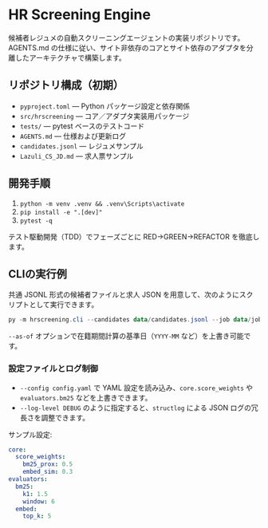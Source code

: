 # HR Screening Engine

候補者レジュメの自動スクリーニングエージェントの実装リポジトリです。  
AGENTS.md の仕様に従い、サイト非依存のコアとサイト依存のアダプタを分離したアーキテクチャで構築します。

## リポジトリ構成（初期）

- `pyproject.toml` — Python パッケージ設定と依存関係
- `src/hrscreening` — コア／アダプタ実装用パッケージ
- `tests/` — pytest ベースのテストコード
- `AGENTS.md` — 仕様および更新ログ
- `candidates.jsonl` — レジュメサンプル
- `Lazuli_CS_JD.md` — 求人票サンプル

## 開発手順

1. `python -m venv .venv && .venv\Scripts\activate`
2. `pip install -e ".[dev]"`
3. `pytest -q`

テスト駆動開発（TDD）でフェーズごとに RED→GREEN→REFACTOR を徹底します。

## CLIの実行例

共通 JSONL 形式の候補者ファイルと求人 JSON を用意して、次のようにスクリプトとして実行できます。

```powershell
py -m hrscreening.cli --candidates data/candidates.jsonl --job data/job.json --output out/results.json
```

`--as-of` オプションで在籍期間計算の基準日（`YYYY-MM` など）を上書き可能です。

### 設定ファイルとログ制御

- `--config config.yaml` で YAML 設定を読み込み、`core.score_weights` や `evaluators.bm25` などを上書きできます。
- `--log-level DEBUG` のように指定すると、`structlog` による JSON ログの冗長さを調整できます。

サンプル設定:

```yaml
core:
  score_weights:
    bm25_prox: 0.5
    embed_sim: 0.3
evaluators:
  bm25:
    k1: 1.5
    window: 6
  embed:
    top_k: 5
```
